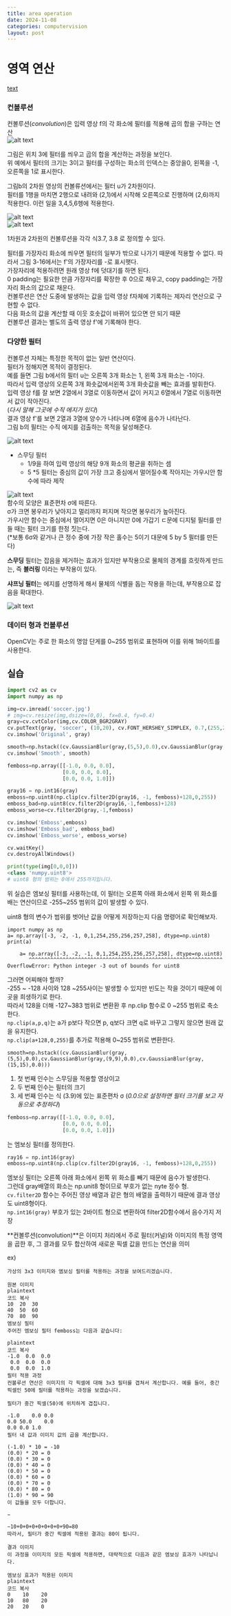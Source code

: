 ```yaml
---
title: area operation
date: 2024-11-08
categories: computervision
layout: post
---
```

# 영역 연산
[text](2024-11-08-chap3-3.md)

### 컨볼루션
컨볼루션(*convolution*)은 입력 영상 f의 각 화소에 필터를 적용해 곱의 합을 구하는 연산  
![alt text](image-21.png)  

그림은 위치 3에 필터를 씌우고 곱의 합을 계산하는 과정을 보인다.  
위 예에서 필터의 크기는 3이고 필터를 구성하는 화소의 인덱스는 중앙을0, 왼쪽을 -1, 오른쪽을 1로 표시한다.  

그림b의 2차원 영상의 컨볼류션에서는 필터 u가 2차원이다.  
필터를 1행을 마치면 2행으로 내려와 (2,1)에서 시작해 오른쪽으로 진행하며 (2,6)까지 적용한다. 이런 일을 3,4,5,6헹에 적용한다.  

![alt text](image-22.png)  
![alt text](image-23.png)  

1차원과 2차원의 컨볼루션을 각각 식3.7, 3.8 로 정의할 수 있다.  

필터를 가장자리 화소에 씌우면 필터의 일부가 밖으로 나가기 때문에 적용할 수 없다. 따라서 그림 3-16에서는 f'의 가장자리를 -로 표시햇다.  
가장자리에 적용하려면 원래 영상 f에 덧대기를 하면 된다.  
0 padding는 필요한 만큼 가장자리를 확장한 후 0으로 채우고, copy padding는 가장자리 화소의 값으로 채운다.  
컨볼루션은 연산 도중에 발생하는 값을 입력 영상 f자체에 기록하는 제자리 연산으로 구현할 수 없다.  
다음 화소의 값을 계산할 때 이웃 호솟값이 바뀌어 있으면 안 되기 때문  
컨볼루션 결과는 별도의 출력 영상 f'에 기록해야 한다.  


### 다양한 필터 
컨볼루션 자체는 특정한 목적이 없는 일반 연산이다.  
필터가 정해지면 목적이 결정된다.  
예를 들면 그림 b에서의 필터 u는 오른쪽 3개 화소는 1, 왼쪽 3개 화소는 -1이다.  
따라서 입력 영상의 오른쪽 3개 화솟값에서왼쪽 3개 화솟값을 빼는 효과를 발휘한다.  
입력 영상 f를 잘 보면 2열에서 3열로 이동하면서 값이 커지고 6열에서 7열로 이동하면서 값이 작아진다.  
(*다시 말해 그곳에 수직 에지가 있다*)  
결과 영상 f'를 보면 2열과 3열에 양수가 나타나며 6열에 음수가 나타난다.  
그림 b의 필터는 수직 에지를 검출하는 목적을 달성해준다.  

![alt text](image-24.png)  
- 스무딩 필터
    - 1/9을 하여 입력 영상의 해당 9개 화소의 평균을 취하는 셈
    - 5 *5 필터는 중심의 값이 가장 크고 중심에서 멀어질수록 작아지는 가우시안 함수에 따라 제작  

![alt text](image-25.png)  
함수의 모양은 표준편차 σ에 따른다.  
σ가 크면 봉우리가 낮아지고 멀리까지 퍼지며 작으면 봉우리가 높아진다.  
가우시안 함수는 중심에서 멀어지면 0은 아니지만 0에 가갑기 ㄷ문에 디지털 필터를 만들 때는 필터 크기를 한정 짓는다.  
(*보통 6σ와 같거나 큰 정수 중에 가장 작은 홀수는 5이기 대문에 5 by 5 필터를 만든다)  

**스무딩** 필터는 잡음을 제거하는 효과가 있지만 부작용으로 물체의 경계를 흐릿하게 만드는, 즉 **블러링** 이라는 부작용이 있다.  

**샤프닝 필터**는 에지를 선명하게 해서 물체의 식별을 돕는 작용을 하는데, 부작용으로 잡음을 확대한다.  

![alt text](image-26.png)  

### 데이터 형과 컨볼루션 

OpenCV는 주로 한 화소의 명암 단게를 0~255 범위로 표현하며 이를 위해 1바이트를 사용한다.  

실습
--
```python
import cv2 as cv
import numpy as np

img=cv.imread('soccer.jpg')
# img=cv.resize(img,dsize=(0,0), fx=0.4, fy=0.4)
gray=cv.cvtColor(img,cv.COLOR_BGR2GRAY)
cv.putText(gray, 'soccer', (10,20), cv.FONT_HERSHEY_SIMPLEX, 0.7,(255,255,255),2)
cv.imshow('Original', gray)

smooth=np.hstack((cv.GaussianBlur(gray,(5,5),0.0),cv.GaussianBlur(gray,(9,9),0.0),cv.GaussianBlur(gray,(15,15),0.0)))
cv.imshow('Smooth', smooth)

femboss=np.array([[-1.0, 0.0, 0.0],
                  [0.0, 0.0, 0.0],
                  [0.0, 0.0, 1.0]])

gray16 = np.int16(gray)
emboss=np.uint8(np.clip(cv.filter2D(gray16, -1, femboss)+128,0,255))
emboss_bad=np.uint8(cv.filter2D(gray16,-1,femboss)+128)
emboss_worse=cv.filter2D(gray,-1,femboss)

cv.imshow('Emboss',emboss)
cv.imshow('Emboss_bad', emboss_bad)
cv.imshow('Emboss_worse', emboss_worse)

cv.waitKey()
cv.destroyAllWindows()
```

```python
print(type(img[0,0,0]))
<class 'numpy.uint8'>
# uint8 형의 범위는 0에서 255까지입니다.
```
위 실습은 엠보싱 필터를 사용하는데, 이 필터는 오른쪽 아래 화소에서 왼쪽 위 화소를 배는 연산이므로 -255~255 범위의 값이 발생할 수 있다.  

uint8 형의 변수가 범위를 벗어난 값을 어떻게 저장하는지 다음 명령어로 확인해보자.  

```
import numpy as np
a= np.array([-3, -2, -1, 0,1,254,255,256,257,258], dtype=np.uint8)
print(a)

    a= np.array([-3, -2, -1, 0,1,254,255,256,257,258], dtype=np.uint8)
       ^^^^^^^^^^^^^^^^^^^^^^^^^^^^^^^^^^^^^^^^^^^^^^^^^^^^^^^^^^^^^^^
OverflowError: Python integer -3 out of bounds for uint8
```
그러면 어찌해야 할까?  
-255 ~ -128 사이와 128 ~255사이는 발생할 수 있지만 빈도는 작을 것이기 때문에 이곳을 희생하기로 한다.  
따라서 128을 더해 -127~383 범위로 변환환 후 np.clip 함수로 0 ~255 범위로 축소한다.  
`np.clip(a,p,q)`는 a가 p보다 작으면 p, q보다 크면 q로 바꾸고 그렇지 않으면 원래 값을 유지한다.  
`np.clip(a+128,0,255)`를 추가로 적용해 0~255 범위로 변환한다.  

`smooth=np.hstack((cv.GaussianBlur(gray,(5,5),0.0),cv.GaussianBlur(gray,(9,9),0.0),cv.GaussianBlur(gray,(15,15),0.0)))` 
1. 첫 번째 인수는 스무딩을 적용할 영상이고  
2. 두 번째 인수는 필터의 크기
3. 세 번째 인수는 식 (3.9)에 있는 표준편차  σ (*0.0으로 설정하면 필터 크기를 보고 자동으로 추정하다*)  

```python
femboss=np.array([[-1.0, 0.0, 0.0],
                  [0.0, 0.0, 0.0],
                  [0.0, 0.0, 1.0]])
```
는 엠보싱 필터를 정의한다.  

```python
ray16 = np.int16(gray)
emboss=np.uint8(np.clip(cv.filter2D(gray16, -1, femboss)+128,0,255))
```
엠보싱 필터는 오른쪽 아래 화소에서 왼쪽 위 화소를 빼기 때문에 음수가 발생한다.  
그런데 gray배열의 화소는 np.unit8 형이므로 부호가 없는 nyte 정수 형.  
`cv.filter2D` 함수는 주어진 영상 배열과 같은 형의 배열을 출력하기 때문에 결과 영상도 uint8형이다.  
`np.int16(gray)` 부호가 있는 2바이트 형으로 변환하여 filter2D함수에서 음수가지 저장

**컨볼루션(convolution)**은 이미지 처리에서 주로 필터(커널)와 이미지의 특정 영역을 곱한 후, 그 결과를 모두 합산하여 새로운 픽셀 값을 만드는 연산을 의미

ex) 
```
가상의 3x3 이미지와 엠보싱 필터를 적용하는 과정을 보여드리겠습니다.

원본 이미지
plaintext
코드 복사
10  20  30
40  50  60
70  80  90
엠보싱 필터
주어진 엠보싱 필터 femboss는 다음과 같습니다:

plaintext
코드 복사
-1.0  0.0  0.0
 0.0  0.0  0.0
 0.0  0.0  1.0
필터 적용 과정
컨볼루션 연산은 이미지의 각 픽셀에 대해 3x3 필터를 겹쳐서 계산합니다. 예를 들어, 중간 픽셀인 50에 필터를 적용하는 과정을 보겠습니다.

필터가 중간 픽셀(50)에 위치하게 겹칩니다.

-1.0	0.0	0.0
0.0	50.0	0.0
0.0	0.0	1.0
필터 내 값과 이미지 값의 곱을 계산합니다.

(-1.0) * 10 = -10
(0.0) * 20 = 0
(0.0) * 30 = 0
(0.0) * 40 = 0
(0.0) * 50 = 0
(0.0) * 60 = 0
(0.0) * 70 = 0
(0.0) * 80 = 0
(1.0) * 90 = 90
이 값들을 모두 더합니다.

−

−10+0+0+0+0+0+0+0+90=80
따라서, 필터가 중간 픽셀에 적용된 결과는 80이 됩니다.

결과 이미지
이 과정을 이미지의 모든 픽셀에 적용하면, 대략적으로 다음과 같은 엠보싱 효과가 나타납니다.

엠보싱 효과가 적용된 이미지
plaintext
코드 복사
0    10    20
10   80    20
20   20    0
```

